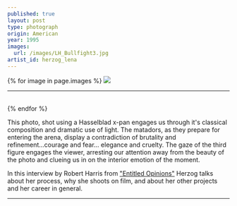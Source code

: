 ```yaml
---
published: true
layout: post
type: photograph
origin: American
year: 1995
images:
  url: /images/LH_Bullfight3.jpg
artist_id: herzog_lena
---
```


<div class ="main-image">
{% for image in page.images %}
<img src="{{ site.baseurl }}{{ image.url }}" class="">
<br>
<hr>
<br>
{% endfor %}
</div>

This photo, shot using a Hasselblad x-pan engages us through it's classical composition and dramatic use of light. The matadors, as they prepare for entering the arena, display a contradiction of brutality and refinement...courage and fear... elegance and cruelty. The gaze of the third figure engages the viewer, arresting our attention away from the beauty of the photo and clueing us in on the interior emotion of the moment.

In this interview by Robert Harris from <a href= "http://french-italian.stanford.edu/opinions/shows/eo10156.mp3">"Entitled Opinions"</a> Herzog talks about her process, why she shoots on film, and about her other projects and her career in general.

<hr>
